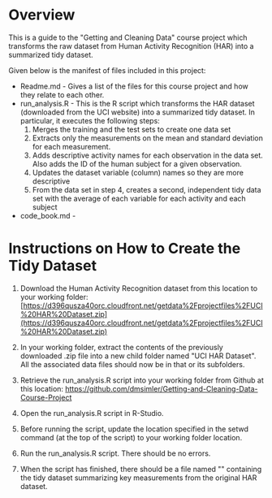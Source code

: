 # Overview
This is a guide to the "Getting and Cleaning Data" course project which transforms the raw dataset from Human Activity Recognition (HAR) into a summarized tidy dataset. 

Given below is the manifest of files included in this project:
+ Readme.md - Gives a list of the files for this course project and how they relate to each other.
+ run_analysis.R - This is the R script which transforms the HAR dataset (downloaded from the UCI website) into a summarized tidy dataset.  In particular, it executes the following steps:
	1. Merges the training and the test sets to create one data set
	2. Extracts only the measurements on the mean and standard deviation for each measurement. 
	3. Adds descriptive activity names for each observation in the data set.  Also adds the ID of the human subject for a given observation.
	4. Updates the dataset variable (column) names so they are more descriptive 
	5. From the data set in step 4, creates a second, independent tidy data set with the average of each variable for each activity and each subject
+ code_book.md - 

# Instructions on How to Create the Tidy Dataset
1) Download the Human Activity Recognition dataset from this location to your working folder:
       [https://d396qusza40orc.cloudfront.net/getdata%2Fprojectfiles%2FUCI%20HAR%20Dataset.zip](https://d396qusza40orc.cloudfront.net/getdata%2Fprojectfiles%2FUCI%20HAR%20Dataset.zip)
    
2) In your working folder, extract the contents of the previously downloaded .zip file into a new child folder named "UCI HAR Dataset".  All the associated data files should now be in that or its subfolders.

3) Retrieve the run_analysis.R script into your working folder from Github at this location:
    https://github.com/dmsimler/Getting-and-Cleaning-Data-Course-Project

4) Open the run_analysis.R script in R-Studio.

5) Before running the script, update the location specified in the setwd command (at the top of the script) to your working folder location.

6) Run the run_analysis.R script.  There should be no errors.

7) When the script has finished, there should be a file named "" containing the tidy dataset summarizing key measurements from the original HAR dataset.  